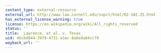 ```yaml
---
content_type: external-resource
external_url: http://www.law.cornell.edu/supct/html/02-102.ZS.html
has_external_license_warning: true
license: https://en.wikipedia.org/wiki/All_rights_reserved
status: ''
title: _Lawrence, et al. v. Texas_
uid: 4bcbd844-3979-4731-a3ac-8a6eda84cc79
wayback_url: ''
---
```

